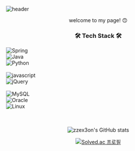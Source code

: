 ![header](https://capsule-render.vercel.app/api?type=venom&height=300&section=header&text=zzex3on&fontSize=90&theme=tokyonight&animation=fadeIn)
<div align="center">
  welcome to my page! 🙃
  
  ### 🛠️ Tech Stack 🛠️
<div style="display:flex; flex-direction:column; align-items:flex-start;">
  
  <img alt="Spring" src="https://img.shields.io/badge/Spring-6DB33F.svg?&style=square&logo=Spring&logoColor=white"/>
  <img alt="Java" src="https://img.shields.io/badge/Java-%23323330.svg?style=square&logo=java&logoColor=white"/>
  <img alt="Python" src="https://img.shields.io/badge/Python-3776AB.svg?style=square&logo=Python&logoColor=white"/>
  <br>
  <img alt="javascript" src="https://img.shields.io/badge/javascript-F7DF1E.svg?style=square&logo=javascript&logoColor=black"/>
  <img alt="jQuery" src="https://img.shields.io/badge/jQuery-0769AD.svg?style=square&logo=jQuery&logoColor=white"/>
  <br>
  <img alt="MySQL" src="https://img.shields.io/badge/MySQL-%2300f.svg?style=square&logo=MySQL&logoColor=white"/>
  <img alt="Oracle" src="https://img.shields.io/badge/Oracle-F80000.svg?style=square&logo=Oracle&logoColor=white"/>
  <img alt="Linux" src="https://img.shields.io/badge/Linux-FCC624.svg?&style=square&logo=Linux&logoColor=black"/>
</div>

  <br><br>
![zzex3on's GitHub stats](https://github-readme-stats.vercel.app/api?username=zzex3on&show_icons=true)


[![Solved.ac
프로필](http://mazassumnida.wtf/api/mini/generate_badge?boj=ecw1110)](https://solved.ac/ecw1110)

</div>
